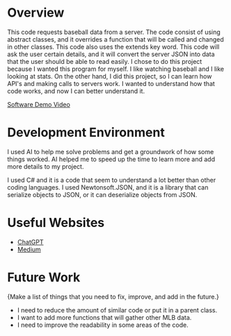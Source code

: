 # Overview

This code requests baseball data from a server. The code consist of using abstract classes, and it overrides a function
that will be called and changed in other classes. This code also uses the extends 
key word. This code will ask the user certain details, and it will convert the server JSON into data that the user
should be able to read easily. I chose to do this project because I wanted this program for myself. I like watching baseball
and I like looking at stats. On the other hand, I did this project, so I can learn how API's and 
making calls to servers work. I wanted to understand how that code works, and now I can better understand it.

[Software Demo Video](https://youtu.be/1d5eHfJrzhY)

# Development Environment

I used AI to help me solve problems and get a groundwork of how some things worked. AI helped
me to speed up the time to learn more and add more details to my project.

I used C# and it is a code that seem to understand a lot better than other coding languages. I used
Newtonsoft.JSON, and it is a library that can serialize objects to JSON, or it can deserialize objects from JSON. 


# Useful Websites

- [ChatGPT](https://chatgpt.com/c/ebda31eb-0d1f-4fb0-af3d-f770bbdc64bc)
- [Medium](https://medium.com/@fran6_ca/how-to-deserialise-a-list-of-object-from-http-api-in-c-net-core-43144eb8c6b5)

# Future Work

{Make a list of things that you need to fix, improve, and add in the future.}

- I need to reduce the amount of similar code or put it in a parent class.
- I want to add more functions that will gather other MLB data.
- I need to improve the readability in some areas of the code.